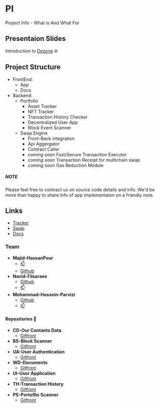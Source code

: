 # PI
Project Info - What is And What For

## Presentaion Slides
Introduction to [Dezone](https://docs.google.com/presentation/d/1xo1OLwc5jtdioJ5hanjWjzqdsQCwAkJLvcamqOfIPtM/edit?usp=sharing) 🌐

## Project Structure
- FrontEnd:
  - App
  - Docs
- Backend:
  - Portfolio
    - Asset Tracker
    - NFT Tracker
    - Transaction History Checker
    - Decentralized User App
    - Block Event Scanner
  - Swap Engine
    - Front-Back integration
    - Api Aggergator
    - Contract Caller
    - *coming soon* Fast/Secure Transaction Executor
    - *coming soon* Transaction Receipt for multichain swap
    - *coming soon* Gas Reduction Module
    
##### *NOTE*
Please feel free to contract us on source code details and info. We'd be more than happy to share info of app implementaion on a friendly note.

## Links
- [Tracker](https://app.dezone.finance/)
- [Swap](https://app.dezone.finance/swap)
- [Docs](https://docs.dezone.finance/)

### Team 
- **Majid-HassanPour**
  - [📫](mailto:majidhasanpour3@gmail.com)
  - [Github](https://github.com/Mapoofano)
- **Navid-Filsaraee**
  - [Github](https://github.com/NFEL)
  - [📫](mailto:nfilsaraee@gmail.com)
- **Mohammad-Hossein-Parvizi**
  - [Github](https://github.com/Moho370)
  - [📫](mailto:mhparvizi1990@gmail.com)

#### Repositories 📎
- **CD-Our Contants Data**
  - [Gitfront](https://gitfront.io/r/user-2248552/PvcSrinx1Gn3/CD/)
- **BS-Block Scanner**
  - [Gitfront](https://gitfront.io/r/user-2248552/aJHhrW37MhDB/BS/)
- **UA-User Authentication**
  - [Gitfront](https://gitfront.io/r/user-2248552/4i15kjiG7CQk/UA/)
- **WD-Documents**
  - [Gitfront](https://gitfront.io/r/user-2248552/hXUZVxn8JnqS/WD/)
- **UI-User Application**
  - [Gitfront](https://gitfront.io/r/user-2248552/chzgHd87Jhjo/UI/)
- **TH-Transaction History**
  - [Gitfront](https://gitfront.io/r/user-2248552/2TcyqqSmDECZ/TH/)
- **PS-Portoflio Scanner**
  - [Gitfront](https://gitfront.io/r/user-2248552/u8AAWgSqF5X1/PS/)
